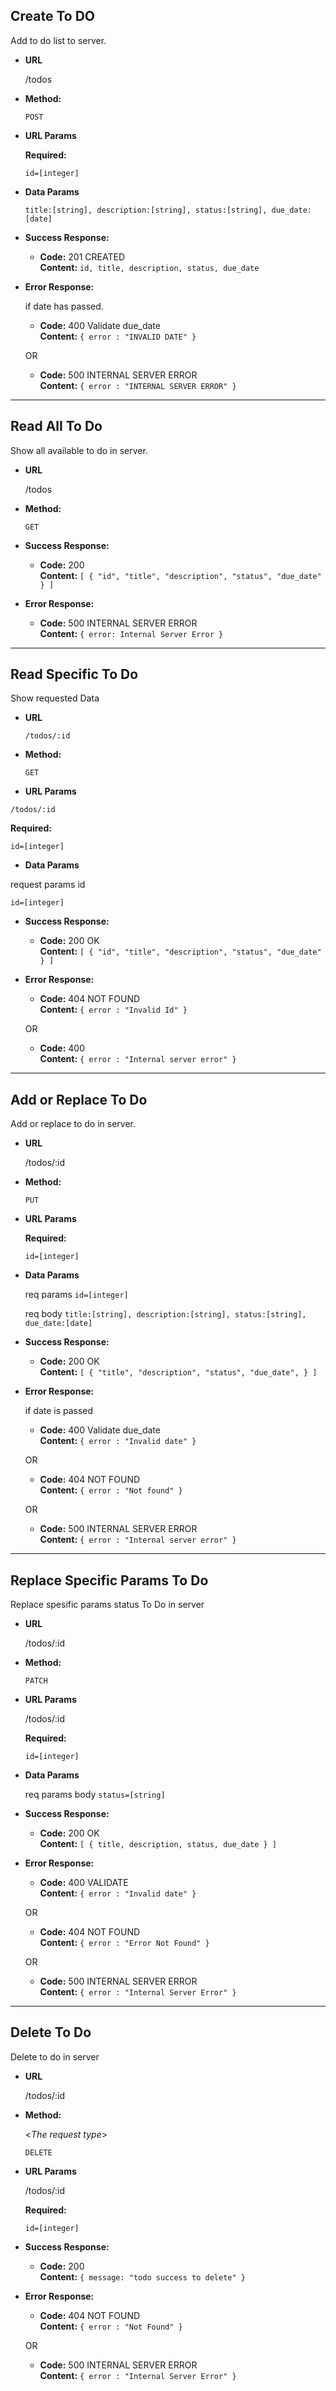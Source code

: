 **Create To DO**
----
  Add to do list to server.

* **URL**

  /todos

* **Method:**

  `POST`

* **URL Params**

   **Required:**

   `id=[integer]`  

* **Data Params**

  `
  title:[string],
  description:[string],
  status:[string],
  due_date:[date]
  `

* **Success Response:**

  * **Code:** 201 CREATED <br />
    **Content:** 
    `
    id,
    title,
    description,
    status,
    due_date
    `
 
* **Error Response:**

  if date has passed.

  * **Code:** 400 Validate due_date <br />
    **Content:** `{ error : "INVALID DATE" }`

  OR

  * **Code:** 500 INTERNAL SERVER ERROR <br />
    **Content:** `{ error : "INTERNAL SERVER ERROR" }`

-------------------------------------------------------------------------------------

**Read All To Do**
----
  Show all available to do in server.

* **URL**

  /todos

* **Method:**
  
  `GET`

* **Success Response:**

  * **Code:** 200 <br />
    **Content:** `[
    {
        "id",
        "title",
        "description",
        "status",
        "due_date"
    }
]`
 
* **Error Response:**

  * **Code:** 500 INTERNAL SERVER ERROR <br />
    **Content:** `{ error: Internal Server Error }`

---------------------------------------------------------------------------------

**Read Specific To Do**
----
  Show requested Data

* **URL**

  `/todos/:id`

* **Method:**

  `GET`
  
*  **URL Params**

  `/todos/:id`

   **Required:**
 
   `id=[integer]`

*  **Data Params**

  request params id

  `id=[integer]`

* **Success Response:**

  * **Code:** 200 OK <br />
    **Content:** `[
    {
        "id",
        "title",
        "description",
        "status",
        "due_date"
    }
  ]`
 
* **Error Response:**

  * **Code:** 404 NOT FOUND <br />
    **Content:** `{ error : "Invalid Id" }`

  OR

  * **Code:** 400 <br />
    **Content:** `{ error : "Internal server error" }`

------------------------------------------------------------------------------------------

**Add or Replace To Do**
----
  Add or replace to do in server.

* **URL**

  /todos/:id

* **Method:**

  `PUT`
  
*  **URL Params**

   **Required:**
 
   `id=[integer]`

* **Data Params**

  req params
  `id=[integer]`

  req body
  `
  title:[string],
  description:[string],
  status:[string],
  due_date:[date]
  `

* **Success Response:**

  * **Code:** 200 OK <br />
    **Content:** `[
      {
        "title",
        "description",
        "status",
        "due_date",
      }
    ]`
 
* **Error Response:**

  if date is passed

  * **Code:** 400 Validate due_date <br />
    **Content:** `{ error : "Invalid date" }`

  OR

  * **Code:** 404 NOT FOUND <br />
    **Content:** `{ error : "Not found" }`

  OR

  * **Code:** 500 INTERNAL SERVER ERROR <br />
    **Content:** `{ error : "Internal server error" }`


------------------------------------------------------------------------------------------

**Replace Specific Params To Do**
----
  Replace spesific params status To Do in server

* **URL**

  /todos/:id

* **Method:**

  `PATCH`
  
*  **URL Params**

   /todos/:id

   **Required:**
 
   `id=[integer]`

* **Data Params**

  req params body
  `status=[string]`

* **Success Response:**

  * **Code:** 200 OK <br />
    **Content:** `[
      {
        title,
        description,
        status,
        due_date
      }
    ]`
 
* **Error Response:**

  * **Code:** 400 VALIDATE <br />
    **Content:** `{ error : "Invalid date" }`

  OR

  * **Code:** 404 NOT FOUND <br />
    **Content:** `{ error : "Error Not Found" }`

  OR

  * **Code:** 500 INTERNAL SERVER ERROR <br />
    **Content:** `{ error : "Internal Server Error" }`

--------------------------------------------------------------------------------------------

**Delete To Do**
----
  Delete to do in server

* **URL**

  /todos/:id

* **Method:**
  
  <_The request type_>

  `DELETE`
  
*  **URL Params**

   /todos/:id

   **Required:**
 
   `id=[integer]`

* **Success Response:**

  * **Code:** 200 <br />
    **Content:** `{ message: "todo success to delete" }`
 
* **Error Response:**

  * **Code:** 404 NOT FOUND <br />
    **Content:** `{ error : "Not Found" }`

  OR

  * **Code:** 500 INTERNAL SERVER ERROR <br />
    **Content:** `{ error : "Internal Server Error" }`